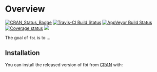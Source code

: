 
<!-- README.md is generated from README.Rmd. Please edit that file -->

# Overview

<!-- badges: start -->

[![CRAN\_Status\_Badge](https://www.r-pkg.org/badges/version/fbi)](https://cran.r-project.org/package=fbi.png)
[![Travis-CI Build
Status](https://travis-ci.org/jacobkap/fbi.svg?branch=master)](https://travis-ci.org/jacobkap/fbi)
[![AppVeyor Build
Status](https://ci.appveyor.com/api/projects/status/github/jacobkap/fbi?branch=master&svg=true)](https://ci.appveyor.com/project/jacobkap/fbi)
[![Coverage
status](https://codecov.io/gh/jacobkap/fbi/branch/master/graph/badge.svg)](https://codecov.io/github/jacobkap/fbi?branch=master)
[![](http://cranlogs.r-pkg.org/badges/grand-total/fbi?color=blue)](https://cran.r-project.org/package=fbi)
<!-- badges: end -->

The goal of `fbi` is to …

## Installation

You can install the released version of fbi from
[CRAN](https://CRAN.R-project.org) with:

